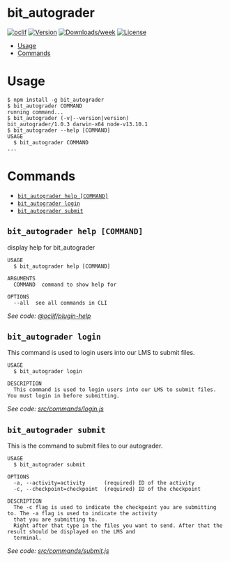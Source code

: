 bit_autograder
==============



[![oclif](https://img.shields.io/badge/cli-oclif-brightgreen.svg)](https://oclif.io)
[![Version](https://img.shields.io/npm/v/bit_autograder.svg)](https://npmjs.org/package/bit_autograder)
[![Downloads/week](https://img.shields.io/npm/dw/bit_autograder.svg)](https://npmjs.org/package/bit_autograder)
[![License](https://img.shields.io/npm/l/bit_autograder.svg)](https://github.com/wongband/bit_autograder/blob/master/package.json)

<!-- toc -->
* [Usage](#usage)
* [Commands](#commands)
<!-- tocstop -->
# Usage
<!-- usage -->
```sh-session
$ npm install -g bit_autograder
$ bit_autograder COMMAND
running command...
$ bit_autograder (-v|--version|version)
bit_autograder/1.0.3 darwin-x64 node-v13.10.1
$ bit_autograder --help [COMMAND]
USAGE
  $ bit_autograder COMMAND
...
```
<!-- usagestop -->
# Commands
<!-- commands -->
* [`bit_autograder help [COMMAND]`](#bit_autograder-help-command)
* [`bit_autograder login`](#bit_autograder-login)
* [`bit_autograder submit`](#bit_autograder-submit)

## `bit_autograder help [COMMAND]`

display help for bit_autograder

```
USAGE
  $ bit_autograder help [COMMAND]

ARGUMENTS
  COMMAND  command to show help for

OPTIONS
  --all  see all commands in CLI
```

_See code: [@oclif/plugin-help](https://github.com/oclif/plugin-help/blob/v2.2.3/src/commands/help.ts)_

## `bit_autograder login`

This command is used to login users into our LMS to submit files. 

```
USAGE
  $ bit_autograder login

DESCRIPTION
  This command is used to login users into our LMS to submit files. You must login in before submitting.
```

_See code: [src/commands/login.js](https://github.com/wongband/bit_autograder/blob/v1.0.3/src/commands/login.js)_

## `bit_autograder submit`

This is the command to submit files to our autograder. 

```
USAGE
  $ bit_autograder submit

OPTIONS
  -a, --activity=activity      (required) ID of the activity
  -c, --checkpoint=checkpoint  (required) ID of the checkpoint

DESCRIPTION
  The -c flag is used to indicate the checkpoint you are submitting to. The -a flag is used to indicate the activity 
  that you are submitting to.
  Right after that type in the files you want to send. After that the result should be displayed on the LMS and 
  terminal.
```

_See code: [src/commands/submit.js](https://github.com/wongband/bit_autograder/blob/v1.0.3/src/commands/submit.js)_
<!-- commandsstop -->
